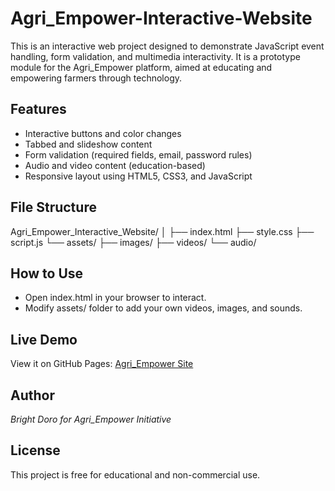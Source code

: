 # Agri_Empower-Interactive-Website

This is an interactive web project designed to demonstrate JavaScript event handling, form validation, and multimedia interactivity. It is a prototype module for the Agri_Empower platform, aimed at educating and empowering farmers through technology.

## Features
- Interactive buttons and color changes
- Tabbed and slideshow content
- Form validation (required fields, email, password rules)
- Audio and video content (education-based)
- Responsive layout using HTML5, CSS3, and JavaScript

## File Structure

Agri_Empower_Interactive_Website/ │ ├── index.html ├── style.css ├── script.js └── assets/ ├── images/ ├── videos/ └── audio/

## How to Use
- Open index.html in your browser to interact.
- Modify assets/ folder to add your own videos, images, and sounds.

## Live Demo
View it on GitHub Pages: [Agri_Empower Site](https://yourusername.github.io/Agri_Empower_Interactive_Website)

## Author
*Bright Doro for Agri_Empower Initiative*

## License
This project is free for educational and non-commercial use.

